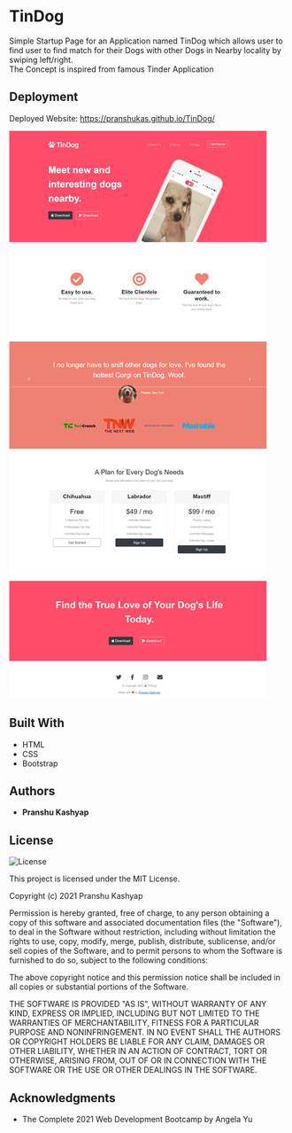 # TinDog
Simple Startup Page for an Application named TinDog which allows user to find user to find match for their Dogs with other Dogs in Nearby locality by swiping left/right.  
The Concept is inspired from famous Tinder Application 

## Deployment

Deployed Website: https://pranshukas.github.io/TinDog/


![TinDog](./images/Capture.png)


## Built With

  * HTML
  * CSS
  * Bootstrap

## Authors

  - **Pranshu Kashyap**


## License

![License](https://img.shields.io/badge/license-MIT%20License-blue.svg)

This project is licensed under the MIT License.

Copyright (c) 2021 Pranshu Kashyap

Permission is hereby granted, free of charge, to any person obtaining a copy
of this software and associated documentation files (the "Software"), to deal
in the Software without restriction, including without limitation the rights
to use, copy, modify, merge, publish, distribute, sublicense, and/or sell
copies of the Software, and to permit persons to whom the Software is
furnished to do so, subject to the following conditions:

The above copyright notice and this permission notice shall be included in all
copies or substantial portions of the Software.

THE SOFTWARE IS PROVIDED "AS IS", WITHOUT WARRANTY OF ANY KIND, EXPRESS OR
IMPLIED, INCLUDING BUT NOT LIMITED TO THE WARRANTIES OF MERCHANTABILITY,
FITNESS FOR A PARTICULAR PURPOSE AND NONINFRINGEMENT. IN NO EVENT SHALL THE
AUTHORS OR COPYRIGHT HOLDERS BE LIABLE FOR ANY CLAIM, DAMAGES OR OTHER
LIABILITY, WHETHER IN AN ACTION OF CONTRACT, TORT OR OTHERWISE, ARISING FROM,
OUT OF OR IN CONNECTION WITH THE SOFTWARE OR THE USE OR OTHER DEALINGS IN THE
SOFTWARE.

## Acknowledgments

  * The Complete 2021 Web Development Bootcamp by Angela Yu

